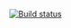 [![Build status](https://ci.appveyor.com/api/projects/status/e5hjktf8f9fmhm5e/branch/main?svg=true)](https://ci.appveyor.com/project/IvanMyakin/object/branch/main)